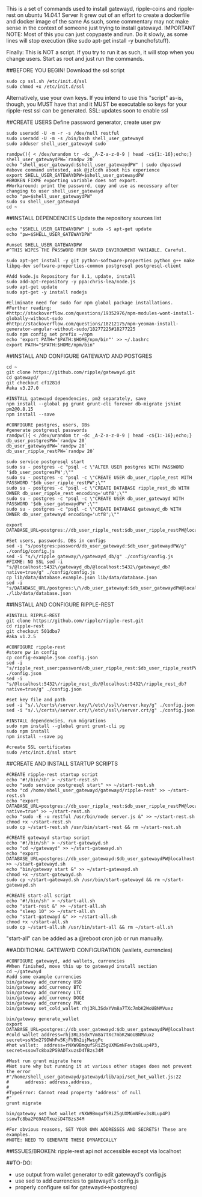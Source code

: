 
This is a set of commands used to install gatewayd, ripple-coins and ripple-rest on ubuntu 14.04.1 Server
It grew out of an effort to create a dockerfile and docker image of the same
As such, some commentary may not make sense in the context of someone just trying to install gatewayd.
IMPORTANT NOTE: Most of this you can just copypaste and run. Do it slowly, as some lines will stop execution
(like sudo apt-get install -y bunchofstuff).

Finally: This is NOT a script. If you try to run it as such, it will stop when you change users. Start as root
and just run the commands.

##BEFORE YOU BEGIN!
Download the ssl script
```
sudo cp ssl.sh /etc/init.d/ssl
sudo chmod +x /etc/init.d/ssl
```

Alternatively, use your own keys. If you intend to use this "script" as-is, though,
you MUST have that and it MUST be executable so keys for your ripple-rest ssl can be generated.
SSL: updates soon to enable ssl

##CREATE USERS
Define password generator, create user pw
```
sudo useradd -U -m -r -s /dev/null restful
sudo useradd -U -m -s /bin/bash shell_user_gatewayd
sudo adduser shell_user_gatewayd sudo

randpw(){ < /dev/urandom tr -dc _A-Z-a-z-0-9 | head -c${1:-16};echo;}
shell_user_gatewaydPW=`randpw 20`
echo "shell_user_gatewayd:$shell_user_gatewaydPW" | sudo chpasswd
#above command untested, ask @jzlcdh about his experience
export SHELL_USER_GATEWAYDPW=$shell_user_gatewaydPW
#BROKEN FIXME exporting variable does not export.
#Workaround: print the password, copy and use as necessary after changing to user shell_user_gatewayd
echo "pw=$shell_user_gatewaydPW"
sudo su shell_user_gatewayd
cd ~
```

##INSTALL DEPENDENCIES
Update the repository sources list
```
echo "$SHELL_USER_GATEWAYDPW" | sudo -S apt-get update
echo "pw=$SHELL_USER_GATEWAYDPW"

#unset SHELL_USER_GATEWAYDPW
#^THIS WIPES THE PASSWORD FROM SAVED ENVIRONMENT VARIABLE. Careful.

sudo apt-get install -y git python-software-properties python g++ make libpq-dev software-properties-common postgresql postgresql-client

#Add Node.js Repository for 0.1, update, install
sudo add-apt-repository -y ppa:chris-lea/node.js
sudo apt-get update
sudo apt-get -y install nodejs

#Eliminate need for sudo for npm global package installations.
#Further reading:
#http://stackoverflow.com/questions/19352976/npm-modules-wont-install-globally-without-sudo
#http://stackoverflow.com/questions/18212175/npm-yeoman-install-generator-angular-without-sudo/18277225#18277225
sudo npm config set prefix ~/npm
echo 'export PATH="$PATH:$HOME/npm/bin"' >> ~/.bashrc
export PATH="$PATH:$HOME/npm/bin"
```
##INSTALL AND CONFIGURE GATEWAYD AND POSTGRES

```
cd ~
git clone https://github.com/ripple/gatewayd.git
cd gatewayd/
git checkout cf1281d
#aka v3.27.0

#INSTALL gatewayd dependencies, pm2 separately, save
npm install --global pg grunt grunt-cli forever db-migrate jshint pm2@0.8.15
npm install --save

#CONFIGURE postgres, users, DBs
#generate postgresql passwords
randpw(){ < /dev/urandom tr -dc _A-Z-a-z-0-9 | head -c${1:-16};echo;}
db_user_postgresPW=`randpw 20`
db_user_gatewaydPW=`randpw 20`
db_user_ripple_restPW=`randpw 20`

sudo service postgresql start
sudo su - postgres -c "psql -c \"ALTER USER postgres WITH PASSWORD '$db_user_postgresPW';\""
sudo su - postgres -c "psql -c \"CREATE USER db_user_ripple_rest WITH PASSWORD '$db_user_ripple_restPW';\""
sudo su - postgres -c "psql -c \"CREATE DATABASE ripple_rest_db WITH OWNER db_user_ripple_rest encoding='utf8';\""
sudo su - postgres -c "psql -c \"CREATE USER db_user_gatewayd WITH PASSWORD '$db_user_gatewaydPW';\""
sudo su - postgres -c "psql -c \"CREATE DATABASE gatewayd_db WITH OWNER db_user_gatewayd encoding='utf8';\""

export DATABASE_URL=postgres://db_user_ripple_rest:$db_user_ripple_restPW@localhost:5432/ripple_rest_db

#Set users, passwords, DBs in configs
sed -i "s/postgres:password/db_user_gatewayd:$db_user_gatewaydPW/g" ./config/config.js
sed -i "s/\/ripple_gateway/\/gatewayd_db/g" ./config/config.js
#FIXME: NO SSL sed -i "s/@localhost:5432\/gatewayd_db/@localhost:5432\/gatewayd_db?native=true/g" ./config/config.js
cp lib/data/database.example.json lib/data/database.json
sed -i "s/DATABASE_URL/postgres:\/\/db_user_gatewayd:$db_user_gatewaydPW@localhost:5432\/gatewayd_db/g" ./lib/data/database.json
```

##INSTALL AND CONFIGURE RIPPLE-REST
```
#INSTALL RIPPLE-REST
git clone https://github.com/ripple/ripple-rest.git
cd ripple-rest
git checkout 501dba7
#aka v1.2.5

#CONFIGURE ripple-rest
#store pw in config
cp config-example.json config.json
sed -i "s/ripple_rest_user:password/db_user_ripple_rest:$db_user_ripple_restPW/g" ./config.json
sed -i "s/@localhost:5432\/ripple_rest_db/@localhost:5432\/ripple_rest_db?native=true/g" ./config.json

#set key file and path
sed -i "s/.\/certs\/server.key/\/etc\/ssl\/server.key/g" ./config.json
sed -i "s/.\/certs\/server.crt/\/etc\/ssl\/server.crt/g" ./config.json

#INSTALL dependencies, run migrations
sudo npm install --global grunt grunt-cli pg
sudo npm install
npm install --save pg

#create SSL certificates
sudo /etc/init.d/ssl start
```

##CREATE AND INSTALL STARTUP SCRIPTS

```
#CREATE ripple-rest startup script
echo '#!/bin/sh' > ~/start-rest.sh
echo "sudo service postgresql start" >> ~/start-rest.sh
echo "cd /home/shell_user_gatewayd/gatewayd/ripple-rest" >> ~/start-rest.sh
echo "export DATABASE_URL=postgres://db_user_ripple_rest:$db_user_ripple_restPW@localhost:5432/ripple_rest_db?native=true" >> ~/start-rest.sh
echo "sudo -E -u restful /usr/bin/node server.js &" >> ~/start-rest.sh
chmod +x ~/start-rest.sh
sudo cp ~/start-rest.sh /usr/bin/start-rest && rm ~/start-rest.sh

#CREATE gatewayd startup script
echo '#!/bin/sh' > ~/start-gatewayd.sh
echo "cd ~/gatewayd" >> ~/start-gatewayd.sh
echo "export DATABASE_URL=postgres://db_user_gatewayd:$db_user_gatewaydPW@localhost:5432/gatewayd_db" >> ~/start-gatewayd.sh
echo "bin/gateway start &" >> ~/start-gatewayd.sh
chmod +x ~/start-gatewayd.sh
sudo cp ~/start-gatewayd.sh /usr/bin/start-gatewayd && rm ~/start-gatewayd.sh

#CREATE start-all script
echo '#!/bin/sh' > ~/start-all.sh
echo "start-rest &" >> ~/start-all.sh
echo "sleep 10" >> ~/start-all.sh
echo "start-gatewayd &" >> ~/start-all.sh
chmod +x ~/start-all.sh
sudo cp ~/start-all.sh /usr/bin/start-all && rm ~/start-all.sh
```
"start-all" can be added as a @reboot cron job or run manually.

##ADDITIONAL GATEWAYD CONFIGURATION (wallets, currencies)
```
#CONFIGURE gatewayd, add wallets, currencies
#When finished, move this up to gatewayd install section
cd ~/gatewayd
#add some example currencies
bin/gateway add_currency USD
bin/gateway add_currency BTC
bin/gateway add_currency LTC
bin/gateway add_currency DOGE
bin/gateway add_currency PHC
bin/gateway set_cold_wallet rhj3RL3SdxYVm8a7TXc7mbK2WoUBNMVuxz

bin/gateway generate_wallet
export DATABASE_URL=postgres://db_user_gatewayd:$db_user_gatewaydPW@localhost:5432/gatewayd_db
#cold wallet address=rhj3RL3SdxYVm8a7TXc7mbK2WoUBNMVuxz secret=ssN5m279DWhFw5KjFVBh2ijMwigPc
#hot wallet:  address=rNXW9BmqufSRiZ5gUXMGmNFev3s8Lup4P3, secret=ssowTc8ba2PG9ADTxuzsD4TBzs34M

#Must run grunt migrate here
#Not sure why but running it at various other stages does not prevent the error #"/home/shell_user_gatewayd/gatewayd/lib/api/set_hot_wallet.js:22
#      address: address.address,
#                      ^
#TypeError: Cannot read property 'address' of null
#"
grunt migrate

bin/gateway set_hot_wallet rNXW9BmqufSRiZ5gUXMGmNFev3s8Lup4P3 ssowTc8ba2PG9ADTxuzsD4TBzs34M

#For obvious reasons, SET YOUR OWN ADDRESSES AND SECRETS! These are examples.
#NOTE: NEED TO GENERATE THESE DYNAMICALLY
```

##ISSUES/BROKEN:
ripple-rest api not accessible except via localhost

##TO-DO:
 - use output from wallet generator to edit gatewayd's config.js
 - use sed to add currencies to gatewayd's config.js
 - properly configure ssl for gatewayd<->postgresql
